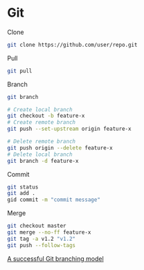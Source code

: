 # Git

Clone
```bash
git clone https://github.com/user/repo.git
```

Pull
```bash
git pull
```

Branch
```bash
git branch

# Create local branch
git checkout -b feature-x
# Create remote branch
git push --set-upstream origin feature-x

# Delete remote branch
git push origin --delete feature-x
# Delete local branch
git branch -d feature-x
```

Commit
```bash
git status
git add .
gid commit -m "commit message"
```

Merge
```bash
git checkout master
git merge --no-ff feature-x
git tag -a v1.2 "v1.2"
git push --follow-tags
```

[A successful Git branching model](http://nvie.com/posts/a-successful-git-branching-model/)
